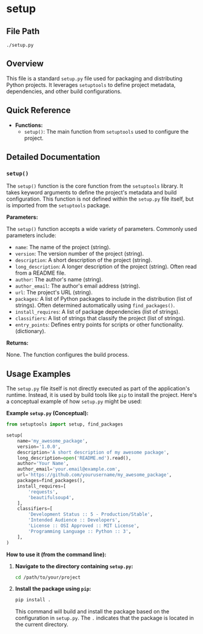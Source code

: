 # setup

## File Path

`./setup.py`

## Overview

This file is a standard `setup.py` file used for packaging and distributing Python projects. It leverages `setuptools` to define project metadata, dependencies, and other build configurations.

## Quick Reference

*   **Functions:**
    *   `setup()`:  The main function from `setuptools` used to configure the project.

## Detailed Documentation

### `setup()`

The `setup()` function is the core function from the `setuptools` library. It takes keyword arguments to define the project's metadata and build configuration.  This function is not defined within the `setup.py` file itself, but is imported from the `setuptools` package.

**Parameters:**

The `setup()` function accepts a wide variety of parameters.  Commonly used parameters include:

*   `name`: The name of the project (string).
*   `version`: The version number of the project (string).
*   `description`: A short description of the project (string).
*   `long_description`: A longer description of the project (string).  Often read from a README file.
*   `author`: The author's name (string).
*   `author_email`: The author's email address (string).
*   `url`: The project's URL (string).
*   `packages`: A list of Python packages to include in the distribution (list of strings).  Often determined automatically using `find_packages()`.
*   `install_requires`: A list of package dependencies (list of strings).
*   `classifiers`: A list of strings that classify the project (list of strings).
*   `entry_points`:  Defines entry points for scripts or other functionality.  (dictionary).

**Returns:**

None.  The function configures the build process.

## Usage Examples

The `setup.py` file itself is not directly executed as part of the application's runtime.  Instead, it is used by build tools like `pip` to install the project.  Here's a conceptual example of how `setup.py` might be used:

**Example `setup.py` (Conceptual):**

```python
from setuptools import setup, find_packages

setup(
    name='my_awesome_package',
    version='1.0.0',
    description='A short description of my awesome package',
    long_description=open('README.md').read(),
    author='Your Name',
    author_email='your.email@example.com',
    url='https://github.com/yourusername/my_awesome_package',
    packages=find_packages(),
    install_requires=[
        'requests',
        'beautifulsoup4',
    ],
    classifiers=[
        'Development Status :: 5 - Production/Stable',
        'Intended Audience :: Developers',
        'License :: OSI Approved :: MIT License',
        'Programming Language :: Python :: 3',
    ],
)
```

**How to use it (from the command line):**

1.  **Navigate to the directory containing `setup.py`:**

    ```bash
    cd /path/to/your/project
    ```

2.  **Install the package using `pip`:**

    ```bash
    pip install .
    ```

    This command will build and install the package based on the configuration in `setup.py`.  The `.` indicates that the package is located in the current directory.